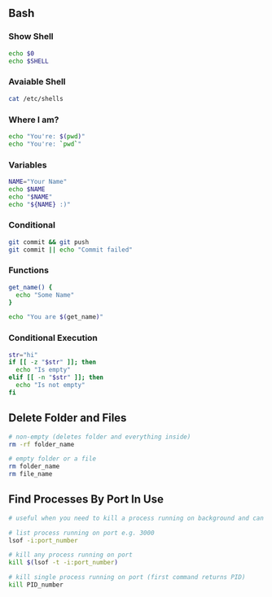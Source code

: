 ## Bash

### Show Shell

```bash
echo $0
echo $SHELL
```

### Avaiable Shell

```bash
cat /etc/shells
```

### Where I am?

```bash
echo "You're: $(pwd)"
echo "You're: `pwd`"
```

### Variables

```bash
NAME="Your Name"
echo $NAME
echo "$NAME"
echo "${NAME} :)"
```

### Conditional

```bash
git commit && git push
git commit || echo "Commit failed"
```

### Functions

```bash
get_name() {
  echo "Some Name"
}

echo "You are $(get_name)"
```

### Conditional Execution

```bash
str="hi"
if [[ -z "$str" ]]; then
  echo "Is empty"
elif [[ -n "$str" ]]; then
  echo "Is not empty"
fi
```

## Delete Folder and Files

```bash
# non-empty (deletes folder and everything inside)
rm -rf folder_name

# empty folder or a file
rm folder_name
rm file_name
```

## Find Processes By Port In Use

```bash
# useful when you need to kill a process running on background and can't Ctrl+C it, for example a dev build of an app using localhost

# list process running on port e.g. 3000
lsof -i:port_number

# kill any process running on port
kill $(lsof -t -i:port_number)

# kill single process running on port (first command returns PID)
kill PID_number

```
